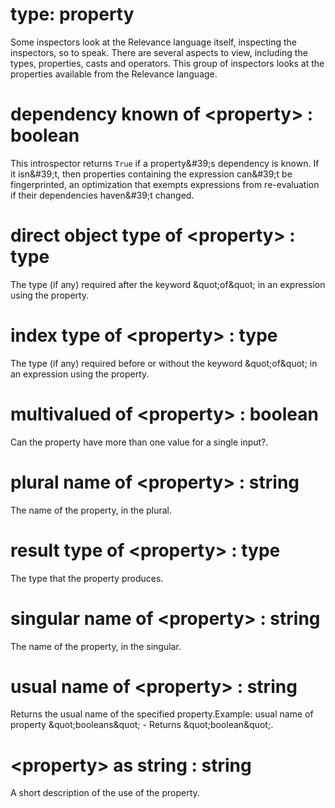 # type: property

Some inspectors look at the Relevance language itself, inspecting the inspectors, so to speak. There are several aspects to view, including the types, properties, casts and operators. This group of inspectors looks at the properties available from the Relevance language.

# dependency known of &lt;property&gt; : boolean

This introspector returns `True` if a property&amp;#39;s dependency is known. If it isn&amp;#39;t, then properties containing the expression can&amp;#39;t be fingerprinted, an optimization that exempts expressions from re-evaluation if their dependencies haven&amp;#39;t changed.

# direct object type of &lt;property&gt; : type

The type (if any) required after the keyword &amp;quot;of&amp;quot; in an expression using the property.

# index type of &lt;property&gt; : type

The type (if any) required before or without the keyword &amp;quot;of&amp;quot; in an expression using the property.

# multivalued of &lt;property&gt; : boolean

Can the property have more than one value for a single input?.

# plural name of &lt;property&gt; : string

The name of the property, in the plural.

# result type of &lt;property&gt; : type

The type that the property produces.

# singular name of &lt;property&gt; : string

The name of the property, in the singular.

# usual name of &lt;property&gt; : string

Returns the usual name of the specified property.Example: usual name of property &amp;quot;booleans&amp;quot; - Returns &amp;quot;boolean&amp;quot;.

# &lt;property&gt; as string : string

A short description of the use of the property.
